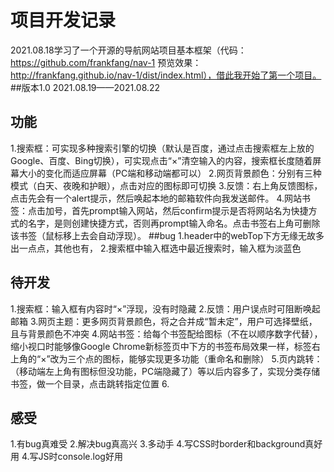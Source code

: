 # 项目开发记录
2021.08.18学习了一个开源的导航网站项目基本框架（代码：https://github.com/frankfang/nav-1  预览效果：http://frankfang.github.io/nav-1/dist/index.html），借此我开始了第一个项目。
##版本1.0
2021.08.19——2021.08.22
## 功能

1.搜索框：可实现多种搜索引擎的切换（默认是百度，通过点击搜索框左上放的Google、百度、Bing切换），可实现点击“×”清空输入的内容，搜索框长度随着屏幕大小的变化而适应屏幕（PC端和移动端都可以）
2.网页背景颜色：分别有三种模式（白天、夜晚和护眼），点击对应的图标即可切换
3.反馈：右上角反馈图标，点击先会有一个alert提示，然后唤起本地的邮箱软件向我发送邮件。
4.网站书签：点击加号，首先prompt输入网站，然后confirm提示是否将网站名为快捷方式的名字，是则创建快捷方式，否则再prompt输入命名。点击书签右上角可删除该书签（鼠标移上去会自动浮现）。
##bug
1.header中的webTop下方无缘无故多出一点点，其他也有，
2.搜索框中输入框选中最近搜索时，输入框为淡蓝色

## 待开发
1.搜索框：输入框有内容时“×”浮现，没有时隐藏
2.反馈：用户误点时可阻断唤起邮箱
3.网页主题：更多网页背景颜色，将之合并成“暂未定”，用户可选择壁纸，且与背景颜色不冲突
4.网站书签：给每个书签配给图标（不在以顺序数字代替），缩小视口时能够像Google Chrome新标签页中下方的书签布局效果一样，标签右上角的“×”改为三个点的图标，能够实现更多功能（重命名和删除）
5.页内跳转：（移动端左上角有图标但没功能，PC端隐藏了）等以后内容多了，实现分类存储书签，做一个目录，点击跳转指定位置
6.

## 感受
1.有bug真难受
2.解决bug真高兴
3.多动手
4.写CSS时border和background真好用
4.写JS时console.log好用

